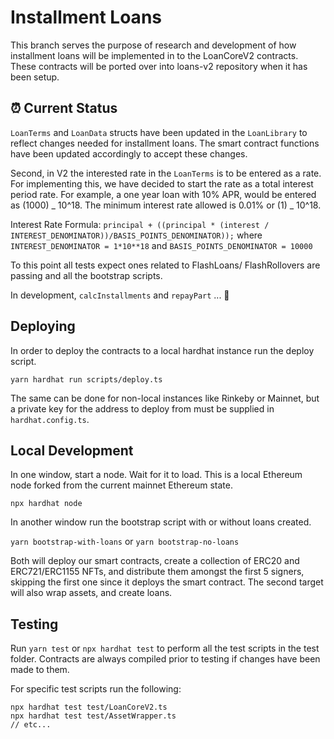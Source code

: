 # Installment Loans

This branch serves the purpose of research and development of how installment loans will be implemented in to the LoanCoreV2 contracts. These contracts will be ported over into loans-v2 repository when it has been setup.

## ⏰ Current Status

`LoanTerms` and `LoanData` structs have been updated in the `LoanLibrary` to reflect changes needed for installment loans. The smart contract functions have been updated accordingly to accept these changes.

Second, in V2 the interested rate in the `LoanTerms` is to be entered as a rate. For implementing this, we have decided to start the rate as a total interest period rate. For example, a one year loan with 10% APR, would be entered as (1000) _ 10^18. The minimum interest rate allowed is 0.01% or (1) _ 10^18.

Interest Rate Formula:
`principal + ((principal * (interest / INTEREST_DENOMINATOR))/BASIS_POINTS_DENOMINATOR));` where `INTEREST_DENOMINATOR = 1*10**18` and `BASIS_POINTS_DENOMINATOR = 10000`

To this point all tests expect ones related to FlashLoans/ FlashRollovers are passing and all the bootstrap scripts.

In development, `calcInstallments` and `repayPart` ... 🔮

## Deploying

In order to deploy the contracts to a local hardhat instance run the deploy script.

`yarn hardhat run scripts/deploy.ts`

The same can be done for non-local instances like Rinkeby or Mainnet, but a private key for the address to deploy from must be supplied in `hardhat.config.ts`.

## Local Development

In one window, start a node. Wait for it to load. This is a local Ethereum node forked from the current mainnet Ethereum state.

`npx hardhat node`

In another window run the bootstrap script with or without loans created.

`yarn bootstrap-with-loans`
or
`yarn bootstrap-no-loans`

Both will deploy our smart contracts, create a collection of ERC20 and ERC721/ERC1155 NFTs, and distribute them amongst the first 5 signers, skipping the first one since it deploys the smart contract. The second target will also wrap assets, and create loans.

## Testing

Run `yarn test` or `npx hardhat test` to perform all the test scripts in the test folder. Contracts are always compiled prior to testing if changes have been made to them.

For specific test scripts run the following:

```
npx hardhat test test/LoanCoreV2.ts
npx hardhat test test/AssetWrapper.ts
// etc...
```
